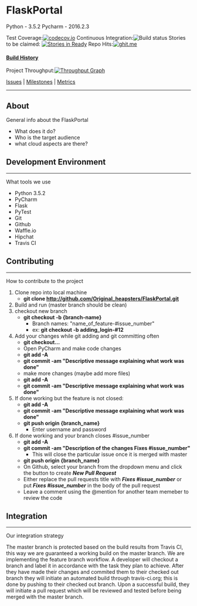 # FlaskPortal

Python - 3.5.2
Pycharm - 2016.2.3

Test Coverage:[![codecov.io](https://codecov.io/github/Original_heapsters/FlaskPortal/coverage.svg?branch=master)](https://codecov.io/github/Original_heapsters/FlaskPortal?branch=master)
Continuous Integration:![Build status](https://travis-ci.org/Original-heapsters/FlaskPortal.svg?branch=master)
Stories to be claimed: [![Stories in Ready](https://badge.waffle.io/Original_heapsters/FlaskPortal.png?label=ready&title=Ready)](https://waffle.io/Original_heapsters/FlaskPortal)
Repo Hits:[![ghit.me](https://ghit.me/badge.svg?repo=Original_heapsters/FlaskPortal)](https://ghit.me/repo/Original_heapsters/FlaskPortal)

#### [Build History](https://travis-ci.org/Original_heapsters/FlaskPortal/builds)

<!--Test Coverage: ![codecov.io](https://codecov.io/github/Mosquito-Mashers/Decisionator/branch.svg?branch=master)-->

Project Throughput:[![Throughput Graph](https://graphs.waffle.io/Original-heapsters/FlaskPortal/throughput.svg)](https://waffle.io/Original-heapsters/FlaskPortal/metrics/throughput)

[Issues](https://github.com/Original_heapsters/FlaskPortal/issues) | [Milestones](https://github.com/Original_heapsters/FlaskPortal/milestones) | [Metrics](https://github.com/Original_heapsters/FlaskPortal/graphs/contributors)
___

## About
General info about the FlaskPortal
* What does it do?
* Who is the target audience
* what cloud aspects are there?

## Development Environment
___
What tools we use
* Python 3.5.2
* PyCharm
* Flask
* PyTest
* Git
* Github
* Waffle.io
* Hipchat
* Travis CI

## Contributing
___

How to contribute to the project

1. Clone repo into local machine
    * **git clone http://github.com/Original_heapsters/FlaskPortal.git**
2. Build and run (master branch should be clean)
3. checkout new branch
    *  **git checkout -b {branch-name}**
          * Branch names: "name_of_feature-#issue_number"
          * ex: **git checkout -b adding_login-#12**
4. Add your changes while git adding and git committing often
    * **git checkout...**
    * Open PyCharm and make code changes
    * **git add -A**
    * **git commit -am "Descriptive message explaining what work was done"**
    * make more changes (maybe add more files)
    * **git add -A**
    * **git commit -am "Descriptive message explaining what work was done"**
5. If done working but the feature is not closed:
    * **git add -A**
    * **git commit -am "Descriptive message explaining what work was done"**
    * **git push origin {branch_name}**
        * Enter username and password
6. If done working and your branch closes #issue_number
    * **git add -A**
    * **git commit -am "Description of the changes Fixes #issue_number"**
        * This will close the particular issue once it is merged with master
    * **git push origin {branch_name}**
    * On Github, select your branch from the dropdown menu and click the button to create ***New Pull Request***
    * Either replace the pull requests title with ***Fixes #issue_number*** or put ***Fixes #issue_number*** in the body of the pull request
    * Leave a comment using the @mention for another team memeber to review the code

## Integration
___
Our integration strategy

The master branch is protected based on the build results from Travis CI, this way we are guaranteed a working build on the master branch. We are implementing the feature branch workflow. A developer will checkout a branch and label it in accordance with the task they plan to achieve. After they have made their changes and commited them to their checked out branch they will initiate an automated build through travis-ci.org; this is done by pushing to their checked out branch. Upon a successful build, they will initiate a pull request which will be reviewed and tested before being merged with the master branch.

